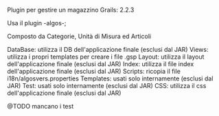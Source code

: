 Plugin per gestire un magazzino
Grails: 2.2.3

Usa il plugin -algos-;

Composto da Categorie, Unità di Misura ed Articoli

DataBase: utilizza il DB dell'applicazione finale (esclusi dal JAR)
Views: utilizza i propri templates per creare i file .gsp
Layout: utilizza il layout dell'applicazione finale (esclusi dal JAR)
Index: utilizza il file index dell'applicazione finale (esclusi dal JAR)
Scripts: ricopia il file i18n/algosvers.properties
Templates: usati solo internamente (esclusi dal JAR)
Test: usati solo internamente (esclusi dal JAR)
CSS: utilizza il css dell'applicazione finale (esclusi dal JAR)

@TODO mancano i test
